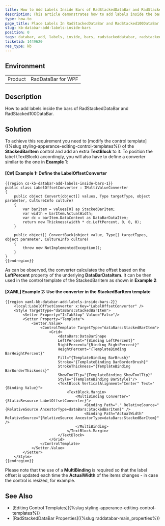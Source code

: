 ```yaml
---
title: How to Add Labels Inside Bars of RadStackedDataBar and RadStacked100DataBar
description: This article demonstrates how to add labels inside the bars of RadStacked100DataBar.
type: how-to
page_title: Place Labels In RadStackedDataBar and RadStacked100DataBar
slug: kb-databar-add-labels-inside-bars
position: 0
tags: databar, add, labels, inside, bars, radstackeddatabar, radstacked100databar
ticketid: 1449620
res_type: kb
---
```


## Environment
<table>
	<tr>
		<td>Product</td>
		<td>RadDataBar for WPF</td>
	</tr>
</table>

## Description

How to add labels inside the bars of RadStackedDataBar and RadStacked100DataBar.

## Solution

To achieve this requirement you need to [modify the control template]({%slug styling-apperance-editing-control-templates%}) of the **StackedBarItem** control and add an extra **TextBlock** to it. To position the label (TextBlock) accordingly, you will also have to define a converter similar to the one in **Example 1**:

#### __[C#] Example 1: Define the LabelOffsetConverter__
    {{region cs-kb-databar-add-labels-inside-bars-1}}
    public class LabelOffsetConverter : IMultiValueConverter
    {
        public object Convert(object[] values, Type targetType, object parameter, CultureInfo culture)
        {
            var barItem = values[0] as StackedBarItem;
            var width = barItem.ActualWidth;
            var dc = barItem.DataContext as DataBarDataItem;
            return new Thickness(width * dc.LeftPercent, 0, 0, 0);
        }

        public object[] ConvertBack(object value, Type[] targetTypes, object parameter, CultureInfo culture)
        {
            throw new NotImplementedException();
        }
    }
    {{endregion}}

As can be observed, the converter calculates the offset based on the **LeftPercent** property of the underlying **DataBarDataItem**. It can be then used in the control template of the StackedBarItem as shown in **Example 2**:

#### __[XAML] Example 2: Use the converter in the StackedBarItem template__
    {{region xaml-kb-databar-add-labels-inside-bars-2}}
        <local:LabelOffsetConverter x:Key="LabelOffsetConverter" />
        <Style TargetType="dataBars:StackedBarItem">
            <Setter Property="IsTabStop" Value="False"/>
            <Setter Property="Template">
                <Setter.Value>
                    <ControlTemplate TargetType="dataBars:StackedBarItem">
                        <Grid>
                            <dataBars:DataBarShape
                            LeftPercent="{Binding LeftPercent}"
                            RightPercent="{Binding RightPercent}"
                            HeightPercent="{TemplateBinding BarHeightPercent}"
                            Fill="{TemplateBinding BarBrush}"
                            Stroke="{TemplateBinding BarBorderBrush}"
                            StrokeThickness="{TemplateBinding BarBorderThickness}"
                            ShowToolTip="{TemplateBinding ShowToolTip}"
                            Style="{TemplateBinding BarStyle}"/>
                            <TextBlock VerticalAlignment="Center" Text="{Binding Value}">
                                <TextBlock.Margin>
                                    <MultiBinding Converter="{StaticResource LabelOffsetConverter}">
                                        <Binding Path="." RelativeSource="{RelativeSource AncestorType=dataBars:StackedBarItem}" />
                                        <Binding Path="ActualWidth" RelativeSource="{RelativeSource AncestorType=dataBars:StackedBarItem}" />
                                    </MultiBinding>
                                </TextBlock.Margin>
                            </TextBlock>
                        </Grid>
                    </ControlTemplate>
                </Setter.Value>
            </Setter>
        </Style>
    {{endregion}}

Please note that the use of a **MultiBinding** is required so that the label offset is updated each time the **ActualWidth** of the items changes - in case the control is resized, for example.

## See Also
* [Editing Control Templates]({%slug styling-apperance-editing-control-templates%})
* [RadStackedDataBar Properties]({%slug raddatabar-main_properties%})